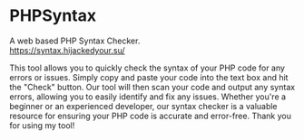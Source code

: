 # PHPSyntax
A web based PHP Syntax Checker.  
https://syntax.hijackedyour.su/


This tool allows you to quickly check the syntax of your PHP code for any errors or issues. Simply copy and paste your code into the text box and hit the "Check" button. Our tool will then scan your code and output any syntax errors, allowing you to easily identify and fix any issues. Whether you're a beginner or an experienced developer, our syntax checker is a valuable resource for ensuring your PHP code is accurate and error-free. Thank you for using my tool!
